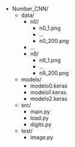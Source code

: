
- Number_CNN/
	- data/
		-  n0/
			- n0_1.png
			- ...
			- n0_200.png
		- ...
		- n9/
			- n9_1.png
			- ...
		  - n9_200.png
  - models/
    - modelo0.keras
    - modelo1.keras
    - modelo2.keras
  - src/
    - main.py
    - load.py
    - digits.py
  - test/
    - image.py